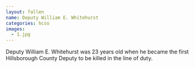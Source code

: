 ```yaml
---
layout: fallen
name: Deputy William E. Whitehurst
categories: hcso
images:
  - 1.jpg
---
```


Deputy William E. Whitehurst was 23 years old when he became the first Hillsborough County Deputy to be killed in the line of duty.
